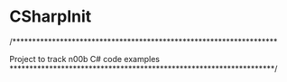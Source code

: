 # CSharpInit

/*******************************************************************

Project to track n00b C# code examples
*******************************************************************/
